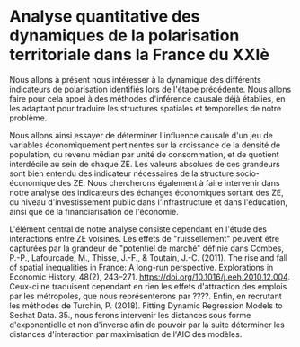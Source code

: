 # Analyse quantitative des dynamiques de la polarisation territoriale dans la France du XXIè

Nous allons à présent nous intéresser à la dynamique des différents indicateurs de polarisation identifiés lors de l'étape précédente. Nous allons faire pour cela appel à des méthodes d'inférence causale déjà établies, en les adaptant pour traduire les structures spatiales et temporelles de notre problème.

Nous allons ainsi essayer de déterminer l'influence causale d'un jeu de variables économiquement pertinentes sur la croissance de la densité de population, du revenu médian par unité de consommation, et de quotient interdécile au sein de chaque ZE. Les valeurs absolues de ces grandeurs sont bien entendu des indicateur nécessaires de la structure socio-économique des ZE. Nous chercherons également à faire intervenir dans notre analyse des indicateurs des échanges économiques sortant des ZE, du niveau d'investissement public dans l'infrastructure et dans l'éducation, ainsi que de la financiarisation de l'économie.

L'élément central de notre analyse consiste cependant en l'étude des interactions entre ZE voisines. Les effets de "ruissellement" peuvent être capturées par la grandeur de "potentiel de marché" définie dans Combes, P.-P., Lafourcade, M., Thisse, J.-F., & Toutain, J.-C. (2011). The rise and fall of spatial inequalities in France: A long-run perspective. Explorations in Economic History, 48(2), 243–271. https://doi.org/10.1016/j.eeh.2010.12.004. Ceux-ci ne traduisent cependant en rien les effets d'attraction des emplois par les métropoles, que nous représenterons par ????. Enfin, en recrutant les méthodes de Turchin, P. (2018). Fitting Dynamic Regression Models to Seshat Data. 35., nous ferons intervenir les distances sous forme d'exponentielle et non d'inverse afin de pouvoir par la suite déterminer les distances d'interaction par maximisation de l'AIC des modèles.
